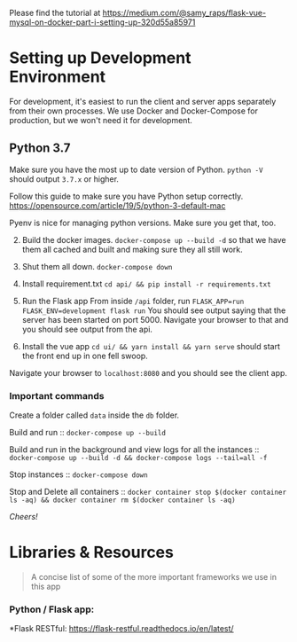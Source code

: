 Please find the tutorial at https://medium.com/@samy_raps/flask-vue-mysql-on-docker-part-i-setting-up-320d55a85971

# Setting up Development Environment

For development, it's easiest to run the client and server apps separately
from their own processes. We use Docker and Docker-Compose for production, but
we won't need it for development.

## Python 3.7

Make sure you have the most up to date version of Python.
`python -V` should output `3.7.x` or higher.

Follow this guide to make sure you have Python setup correctly.
https://opensource.com/article/19/5/python-3-default-mac

Pyenv is nice for managing python versions. Make sure you get that, too.

2. Build the docker images. `docker-compose up --build -d` so that we have
them all cached and built and making sure they all still work.

3. Shut them all down. `docker-compose down`

4. Install requirement.txt
`cd api/ && pip install -r requirements.txt`

5. Run the Flask app
From inside `/api` folder, run `FLASK_APP=run FLASK_ENV=development flask run`
You should see output saying that the server has been started on port 5000.
Navigate your browser to that and you should see output from the api.

6. Install the vue app
`cd ui/ && yarn install && yarn serve` should start the front end up in one
fell swoop.

Navigate your browser to `localhost:8080` and you should see the client app.

### Important commands

Create a folder called `data` inside the `db` folder.

Build and run :: `docker-compose up --build`

Build and run in the background and view logs for all the instances ::
`docker-compose up --build -d && docker-compose logs --tail=all -f`

Stop instances :: `docker-compose down`

Stop and Delete all containers :: `docker container stop $(docker container ls -aq) && docker container rm $(docker container ls -aq)`

_Cheers!_

# Libraries & Resources
> A concise list of some of the more important frameworks we use in this app

### Python / Flask app:
*Flask RESTful: https://flask-restful.readthedocs.io/en/latest/
